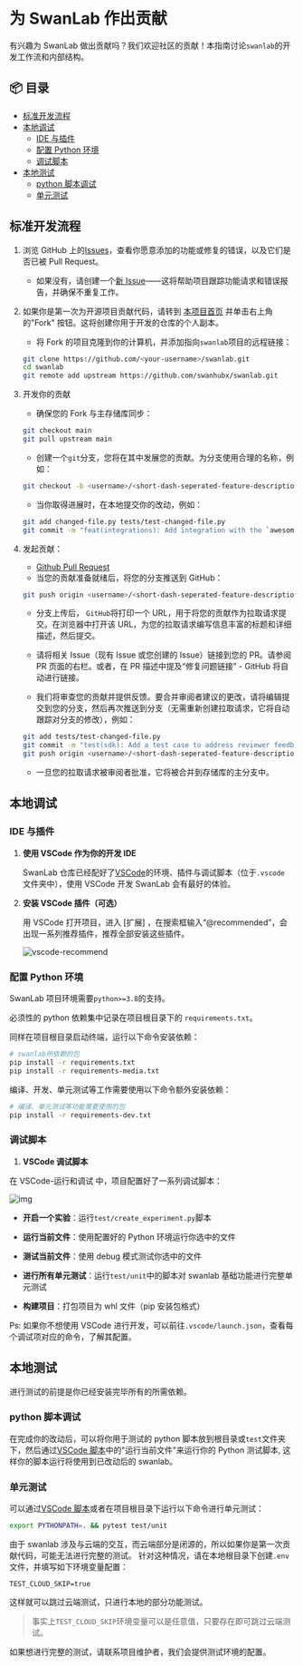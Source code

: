 # 为 SwanLab 作出贡献

有兴趣为 SwanLab 做出贡献吗？我们欢迎社区的贡献！本指南讨论`swanlab`的开发工作流和内部结构。

## 📦 目录

- [标准开发流程](#标准开发流程)
- [本地调试](#本地调试)
  - [IDE 与插件](#IDE与插件)
  - [配置 Python 环境](#配置python环境)
  - [调试脚本](#调试脚本)
- [本地测试](#本地测试)
  - [python 脚本调试](#python-脚本调试)
  - [单元测试](#单元测试)

## 标准开发流程

1. 浏览 GitHub 上的[Issues](https://github.com/SwanHubX/SwanLab/issues)，查看你愿意添加的功能或修复的错误，以及它们是否已被
   Pull Request。

   - 如果没有，请创建一个[新 Issue](https://github.com/SwanHubX/SwanLab/issues/new/choose)——这将帮助项目跟踪功能请求和错误报告，并确保不重复工作。

2. 如果你是第一次为开源项目贡献代码，请转到 [本项目首页](https://github.com/SwanHubX/SwanLab) 并单击右上角的"Fork"
   按钮。这将创建你用于开发的仓库的个人副本。

   - 将 Fork 的项目克隆到你的计算机，并添加指向`swanlab`项目的远程链接：

   ```bash
   git clone https://github.com/<your-username>/swanlab.git
   cd swanlab
   git remote add upstream https://github.com/swanhubx/swanlab.git
   ```

3. 开发你的贡献

   - 确保您的 Fork 与主存储库同步：

   ```bash
   git checkout main
   git pull upstream main
   ```

   - 创建一个`git`分支，您将在其中发展您的贡献。为分支使用合理的名称，例如：

   ```bash
   git checkout -b <username>/<short-dash-seperated-feature-description>
   ```

   - 当你取得进展时，在本地提交你的改动，例如：

   ```bash
   git add changed-file.py tests/test-changed-file.py
   git commit -m "feat(integrations): Add integration with the `awesomepyml` library"
   ```

4. 发起贡献：

   - [Github Pull Request](https://docs.github.com/en/pull-requests/collaborating-with-pull-requests/proposing-changes-to-your-work-with-pull-requests/about-pull-requests)
   - 当您的贡献准备就绪后，将您的分支推送到 GitHub：

   ```bash
   git push origin <username>/<short-dash-seperated-feature-description>
   ```

   - 分支上传后， `GitHub`将打印一个 URL，用于将您的贡献作为拉取请求提交。在浏览器中打开该 URL，为您的拉取请求编写信息丰富的标题和详细描述，然后提交。

   - 请将相关 Issue（现有 Issue 或您创建的 Issue）链接到您的 PR。请参阅 PR 页面的右栏。或者，在 PR
     描述中提及“修复问题链接” - GitHub 将自动进行链接。

   - 我们将审查您的贡献并提供反馈。要合并审阅者建议的更改，请将编辑提交到您的分支，然后再次推送到分支（无需重新创建拉取请求，它将自动跟踪对分支的修改），例如：

   ```bash
   git add tests/test-changed-file.py
   git commit -m "test(sdk): Add a test case to address reviewer feedback"
   git push origin <username>/<short-dash-seperated-feature-description>
   ```

   - 一旦您的拉取请求被审阅者批准，它将被合并到存储库的主分支中。

## 本地调试

### IDE 与插件

1. **使用 VSCode 作为你的开发 IDE**

   SwanLab 仓库已经配好了[VSCode](https://code.visualstudio.com/)的环境、插件与调试脚本（位于`.vscode`
   文件夹中），使用 VSCode 开发 SwanLab 会有最好的体验。

2. **安装 VSCode 插件（可选）**

   用 VSCode 打开项目，进入 [扩展] ，在搜索框输入“@recommended”，会出现一系列推荐插件，推荐全部安装这些插件。

   ![vscode-recommend](/readme_files/contribution_images/vscode_recommend.png)

### 配置 Python 环境

SwanLab 项目环境需要`python>=3.8`的支持。

必须性的 python 依赖集中记录在项目根目录下的 `requirements.txt`。

同样在项目根目录启动终端，运行以下命令安装依赖：

```Bash
# swanlab所依赖的包
pip install -r requirements.txt
pip install -r requirements-media.txt
```

编译、开发、单元测试等工作需要使用以下命令额外安装依赖：

```Bash
# 编译、单元测试等功能需要使用的包
pip install -r requirements-dev.txt
```

### 调试脚本

1. **VSCode 调试脚本**

在 VSCode-运行和调试 中，项目配置好了一系列调试脚本：

![img](/readme_files/contribution_images/debug.png)

- **开启一个实验**：运行`test/create_experiment.py`脚本

- **运行当前文件**：使用配置好的 Python 环境运行你选中的文件

- **测试当前文件**：使用 debug 模式测试你选中的文件

- **进行所有单元测试**：运行`test/unit`中的脚本对 swanlab 基础功能进行完整单元测试

- **构建项目**：打包项目为 whl 文件（pip 安装包格式）

Ps: 如果你不想使用 VSCode 进行开发，可以前往`.vscode/launch.json`，查看每个调试项对应的命令，了解其配置。

## 本地测试

进行测试的前提是你已经安装完毕所有的所需依赖。

### python 脚本调试

在完成你的改动后，可以将你用于测试的 python 脚本放到根目录或`test`文件夹下，然后通过[VSCode 脚本](#调试脚本)中的"运行当前文件"来运行你的 Python 测试脚本, 这样你的脚本运行将使用到已改动后的 swanlab。

### 单元测试

可以通过[VSCode 脚本](#调试脚本)或者在项目根目录下运行以下命令进行单元测试：

```Bash
export PYTHONPATH=. && pytest test/unit
```

由于 swanlab 涉及与云端的交互，而云端部分是闭源的，所以如果你是第一次贡献代码，可能无法进行完整的测试。
针对这种情况，请在本地根目录下创建`.env`文件，并填写如下环境变量配置：

```dotenv
TEST_CLOUD_SKIP=true
```

这样就可以跳过云端测试，只进行本地的部分功能测试。

> 事实上`TEST_CLOUD_SKIP`环境变量可以是任意值，只要存在即可跳过云端测试。

如果想进行完整的测试，请联系项目维护者，我们会提供测试环境的配置。
